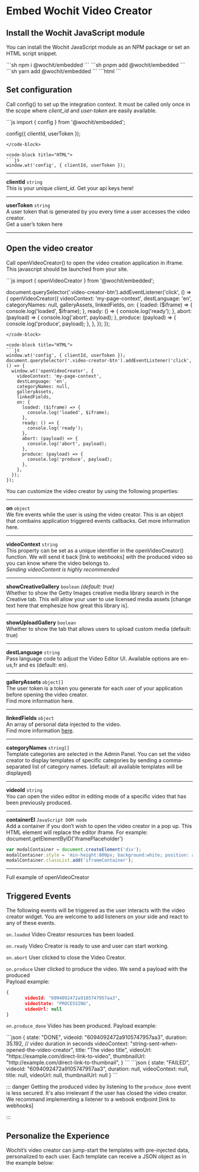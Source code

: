 # Embed Wochit Video Creator


## Install the Wochit JavaScript module

You can install the Wochit JavaScript module as an NPM package or set an HTML script snippet.


<code-group>

<code-block title="NPM" active>
```sh
npm i @wochit/embedded
```
</code-block>

<code-block title="PNPM">
```sh
pnpm add @wochit/embedded
```
</code-block>

<code-block title="YARN">
```sh
yarn add @wochit/embedded
```
</code-block>

<code-block title="HTML">
```html
<script type="application/javascript">
(function (window, document, tag, url, name, a, m) {
    window['__wochit_object_name__'] = name;
    window[name] =
      window[name] ||
      function () {
        (window[name].q = window[name].q || []).push(arguments);
};
    (a = document.createElement(tag)), (m = document.getElementsByTagName(tag)[0]);
    a.async = 1;
    a.src = url;
    m.parentNode.insertBefore(a, m);
  })(window, document, 'script', 'https://cdn.wochit.com/wochit-embedded/latest.min.js', ‘wochit’);
</script>
```
</code-block>

</code-group>





## Set configuration

Call config() to set up the integration context. It must be called only once in the scope where *client_id* and *user-token* are easily available. 


<code-group>
<code-block title="Module" active>
```js
import { config } from '@wochit/embedded';

config({ clientId, userToken });
```
</code-block>

<code-block title="HTML">
```js
window.wt('config', { clientId, userToken });
```
</code-block>

</code-group>

*** 
**clientId** <code>string</code> <Badge text="Required"/>  
This is your unique *client_id*. Get your api keys here! 
***  
**userToken** <code>string</code> <Badge text="Required"/>  
A user token that is generated by you every time a user accesses the video creator.  
Get a user’s token here
***



## Open the video creator

Call openVideoCreator() to open the video creation application in iframe. This javascript should be launched from your site.


<code-group>
<code-block title="Module" active>
```js
import { openVideoCreator } from '@wochit/embedded';

document.querySelector('.video-creator-btn').addEventListener('click', () => {
  openVideoCreator({
    videoContext: 'my-page-context',
    destLanguage: 'en',
    categoryNames: null,
    galleryAssets,
    linkedFields,
    on: {
      loaded: ($iframe) => {
        console.log('loaded', $iframe);
      },
      ready: () => {
        console.log('ready');
      },
      abort: (payload) => {
        console.log('abort', payload);
      },
      produce: (payload) => {
        console.log('produce', payload);
      },
    },
  }); 
});
```
</code-block>

<code-block title="HTML">
```js
window.wt('config', { clientId, userToken });
document.querySelector('.video-creator-btn').addEventListener('click', () => {
  window.wt('openVideoCreator', {
    videoContext: 'my-page-context',
    destLanguage: 'en',
    categoryNames: null,
    galleryAssets,
    linkedFields,
    on: {
      loaded: ($iframe) => {
        console.log('loaded', $iframe);
      },
      ready: () => {
        console.log('ready');
      },
      abort: (payload) => {
        console.log('abort', payload);
      },
      produce: (payload) => {
        console.log('produce', payload);
      },
    },
  });
});
```
</code-block>

</code-group>


You can customize the video creator by using the following properties:  

*** 
**on** <code>object</code> <Badge text="Optional" type="warning"/>   
We fire events while the user is using the video creator. This is an object that combains application triggered events callbacks.
Get more information here. 
*** 
**videoContext** <code>string</code> <Badge text="Optional" type="warning"/>   
This property can be set as a unique identifier in the openVideoCreator() function. We will send it back [link to webhooks] with the produced video so you can know where the video belongs to.   
*Sending videoContent is highly recommended*
***  
**showCreativeGallery** <code>boolean</code> <Badge text="Optional" type="warning"/> *(default: true)*  
Whether to show the Getty Images creative media library search in the Creative tab. This will allow your user to use licensed media assets [change text here that emphesize how great this library is].
***
**showUploadGallery** <code>boolean</code> <Badge text="Optional" type="warning"/>  
Whether to show the tab that allows users to upload custom media (default: true)
***
**destLanguage** <code>string</code> <Badge text="Optional" type="warning"/>  
Pass language code to adjust the Video Editor UI. Available options are en-us,fr and es (default: en).
***
**galleryAssets** <code>object[]</code> <Badge text="Optional" type="warning"/>  
The user token is a token you generate for each user of your application before opening the video creator.  
Find more information here.
***
**linkedFields** <code>object</code> <Badge text="Optional" type="warning"/>  
An array of personal data injected to the video.  
Find more information [here](/embed.html#personalize-the-experience).
***
**categoryNames** <code>string[]</code> <Badge text="Optional" type="warning"/>  
Template categories are selected in the Admin Panel. You can set the video creator to display templates of specific categories by sending a comma-separated list of category names. (default: all available templates will be displayed)
***
**videoId** <code>string</code> <Badge text="Optional" type="warning"/>  
You can open the video editor in editing mode of a specific video that has been previously produced.
***
**containerEl** <code>JavaScript DOM node</code> <Badge text="Optional" type="warning"/>  
Add a container if you don’t wish to open the video creator in a pop up. 
This HTML element will replace the editor iframe. For example: document.getElementByID('iframePlaceholder')
```javascript
var modalContainer = document.createElement('div');
modalContainer.style = 'min-height:800px; background:white; position: absolute; top:50%;left:50%; width: 85%; height: 80%; transform:translate(-50%,-50%);';
modalContainer.classList.add('iframeContainer');
```
***


Full example of openVideoCreator



## Triggered Events
The following events will be triggered as the user interacts with the video creator widget. You are welcome to add listeners on your side and react to any of these events.

<code>on.loaded</code>
Video Creator resources has been loaded.  

<code>on.ready</code>
Video Creator is ready to use and user can start working.  

<code>on.abort</code>
User clicked to close the Video Creator.  

<code>on.produce</code>
User clicked to produce the video. We send a payload with the produced  
Payload example:
```json
{ 
       videoId: "6094092472a9105747957aa3",
       videoState: "PROCESSING",
       videoUrl: null
}
```

<code>on.produce_done</code>
Video has been produced. 
Payload example:

<code-group>
<code-block title="Success" active>
```json
{
  state: "DONE",
  videoId: "6094092472a9105747957aa3",
  duration: 35.192, // video duration in seconds
  videoContext: "string-sent-when-opened-the-video-creator",
  title: "The video title",
  videoUrl: "https://example.com/direct-link-to-video",
  thumbnailUrl: "http://example.com/direct-link-to-thumbnail",
}
```
</code-block>

<code-block title="Failure - (rare)">
```json
{
  state: "FAILED",
  videoId: "6094092472a9105747957aa3",
  duration: null,
  videoContext: null,
  title: null,
  videoUrl: null,
  thumbnailUrl: null
}
```
</code-block>

</code-group>

::: danger 
Getting the produced video by listening to the <code>produce_done</code> event is less secured. It's also irrelevant if the user has closed the video creator. We recommand implementing a listener to a webook endpoint [link to webhooks]

:::


## Personalize the Experience

Wochit’s video creator can jump-start the templates with pre-injected data, personalized to each user. 
Each template can receive a JSON object as in the example below: